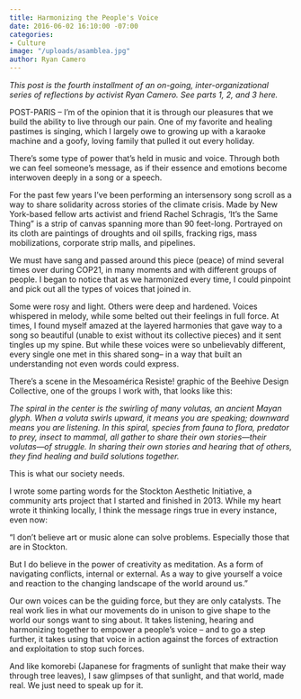```yaml
---
title: Harmonizing the People's Voice
date: 2016-06-02 16:10:00 -07:00
categories:
- Culture
image: "/uploads/asamblea.jpg"
author: Ryan Camero
---
```


*This post is the fourth installment of an on-going, inter-organizational series of reflections by activist Ryan Camero. See parts 1, 2, and 3 here.*

POST-PARIS – I’m of the opinion that it is through our pleasures that we build the ability to live through our pain. One of my favorite and healing pastimes is singing, which I largely owe to growing up with a karaoke machine and a goofy, loving family that pulled it out every holiday. 

There’s some type of power that’s held in music and voice. Through both we can feel someone’s message, as if their essence and emotions become interwoven deeply in a song or a speech.

For the past few years I’ve been performing an intersensory song scroll as a way to share solidarity across stories of the climate crisis. Made by New York-based fellow arts activist and friend Rachel Schragis, ‘It’s the Same Thing” is a strip of canvas spanning more than 90 feet-long. Portrayed on its cloth are paintings of droughts and oil spills, fracking rigs, mass mobilizations, corporate strip malls, and pipelines.

We must have sang and passed around this piece (peace) of mind several times over during COP21, in many moments and with different groups of people. I began to notice that as we harmonized every time, I could pinpoint and pick out all the types of voices that joined in.

Some were rosy and light. Others were deep and hardened. Voices whispered in melody, while some belted out their feelings in full force. At times, I found myself amazed at the layered harmonies that gave way to a song so beautiful (unable to exist without its collective pieces) and it sent tingles up my spine. But while these voices were so unbelievably different, every single one met in this shared song– in a way that built an understanding not even words could express.

There’s a scene in the Mesoamérica Resiste! graphic of the Beehive Design Collective, one of the groups I work with, that looks like this:

*The spiral in the center is the swirling of many volutas, an ancient Mayan glyph. When a voluta swirls upward, it means you are speaking; downward means you are listening. In this spiral, species from fauna to flora, predator to prey, insect to mammal, all gather to share their own stories—their volutas—of struggle. In sharing their own stories and hearing that of others, they find healing and build solutions together.*

This is what our society needs.

I wrote some parting words for the Stockton Aesthetic Initiative, a community arts project that I started and finished in 2013. While my heart wrote it thinking locally, I think the message rings true in every instance, even now:

“I don’t believe art or music alone can solve problems. Especially those that are in Stockton.

But I do believe in the power of creativity as meditation. As a form of navigating conflicts, internal or external. As a way to give yourself a voice and reaction to the changing landscape of the world around us.”

Our own voices can be the guiding force, but they are only catalysts. The real work lies in what our movements do in unison to give shape to the world our songs want to sing about. It takes listening, hearing and harmonizing together to empower a people’s voice – and to go a step further, it takes using that voice in action against the forces of extraction and exploitation to stop such forces.

And like komorebi (Japanese for fragments of sunlight that make their way through tree leaves), I saw glimpses of that sunlight, and that world, made real. We just need to speak up for it.
